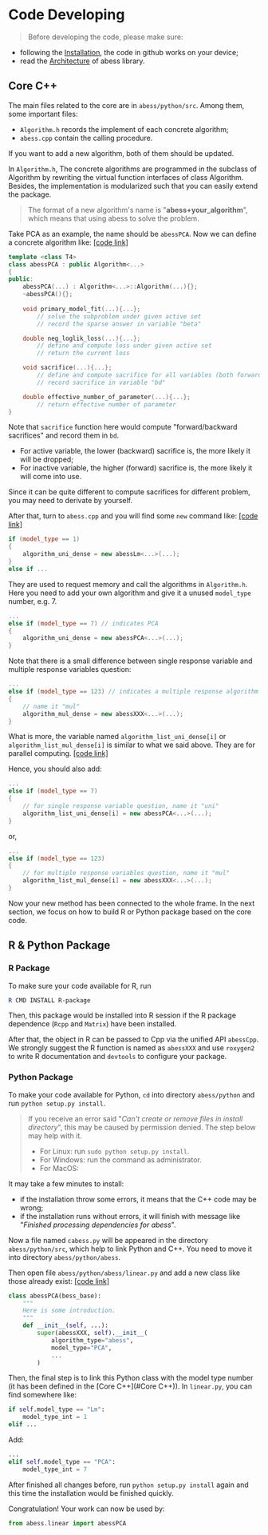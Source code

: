 # Code Developing

> Before developing the code, please make sure:
- following the [Installation](../Installation.md), the code in github works on your device;
- read the [Architecture](Architecture.rst) of abess library.

## Core C++

The main files related to the core are in `abess/python/src`. Among them, some important files:

- `Algorithm.h` records the implement of each concrete algorithm; 
- `abess.cpp` contain the calling procedure.

If you want to add a new algorithm, both of them should be updated.



In `Algorithm.h`, The concrete algorithms are programmed in the subclass of Algorithm by rewriting the virtual function interfaces of class Algorithm. Besides, the implementation is modularized such that you can easily extend the package. 

>  The format of a new algorithm's name is "**abess+your_algorithm**", which means that using abess to solve the problem.

Take PCA as an example, the name should be `abessPCA`. Now we can define a concrete algorithm like: [[code link]](https://github.com/abess-team/abess/blob/master/python/src/Algorithm.h#:~:text=template%20%3Cclass%20T4%3E-,class%20abessPCA,-%3A%20public%20Algorithm%3CEigen)

```Cpp
template <class T4>
class abessPCA : public Algorithm<...>
{
public:
    abessPCA(...) : Algorithm<...>::Algorithm(...){};
    ~abessPCA(){};
 
    void primary_model_fit(...){...};
        // solve the subproblem under given active set
        // record the sparse answer in variable "beta"

    double neg_loglik_loss(...){...};
        // define and compute loss under given active set
        // return the current loss

    void sacrifice(...){...};
        // define and compute sacrifice for all variables (both forward and backward)
        // record sacrifice in variable "bd"

    double effective_number_of_parameter(...){...};
		// return effective number of parameter
}
```

Note that `sacrifice` function here would compute "forward/backward sacrifices" and record them in `bd`.

- For active variable, the lower (backward) sacrifice is, the more likely it will be dropped;
- For inactive variable, the higher (forward) sacrifice is, the more likely it will come into use.

Since it can be quite different to compute sacrifices for different problem, you may need to derivate by yourself.



After that, turn to `abess.cpp` and you will find some `new` command like: [[code link]](https://github.com/abess-team/abess/blob/master/python/src/abess.cpp#:~:text=algorithm_uni_dense%20%3D%20new%20abessLm)

```Cpp
if (model_type == 1)
{
    algorithm_uni_dense = new abessLm<...>(...);
}
else if ...
```

They are used to request memory and call the algorithms in `Algorithm.h`. Here you need to add your own algorithm and give it a unused `model_type` number, e.g. 7.

```Cpp
...
else if (model_type == 7) // indicates PCA
{
    algorithm_uni_dense = new abessPCA<...>(...);
}
```

Note that there is a small difference between single response variable and multiple response variables question:

```Cpp
...
else if (model_type == 123) // indicates a multiple response algorithm
{
    // name it "mul"
    algorithm_mul_dense = new abessXXX<...>(...);
}
```

What is more, the variable named `algorithm_list_uni_dense[i]` or `algorithm_list_mul_dense[i]` is similar to what we said above. They are for parallel computing. [[code link]](https://github.com/abess-team/abess/blob/master/python/src/abess.cpp#:~:text=algorithm_list_uni_dense%5Bi%5D%20%3D%20new%20abessLm)

Hence, you should also add:

```Cpp
...
else if (model_type == 7)
{
    // for single response variable question, name it "uni"
    algorithm_list_uni_dense[i] = new abessPCA<...>(...);
}
```

or,

```Cpp
...
else if (model_type == 123)
{
    // for multiple response variables question, name it "mul"
    algorithm_list_mul_dense[i] = new abessXXX<...>(...);
}
```

Now your new method has been connected to the whole frame. In the next section, we focus on how to build R or Python package based on the core code.

## R & Python Package

### R Package

To make sure your code available for R, run 
```powershell
R CMD INSTALL R-package
```
Then, this package would be installed into R session if the R package dependence (`Rcpp` and `Matrix`) have been installed. 

After that, the object in R can be passed to Cpp via the 
unified API `abessCpp`. We strongly suggest the R function is named as `abessXXX` and use `roxygen2` to write R documentation and `devtools` to configure your package. 

### Python Package

To make your code available for Python, `cd` into directory `abess/python` and run `python setup.py install`.

> If you receive an error said "*Can't create or remove files in install directory*", this may be caused by permission denied. The step below may help with it.
>
> - For Linux: run `sudo python setup.py install`.
> - For Windows: run the command as administrator.
> - For MacOS:

It may take a few minutes to install:

- if the installation throw some errors, it means that the C++ code may be wrong;
- if the installation runs without errors, it will finish with message like "*Finished processing dependencies for abess*". 

Now a file named `cabess.py` will be appeared in the directory `abess/python/src`, which help to link Python and C++. You need to move it into directory `abess/python/abess`.

Then open file `abess/python/abess/linear.py` and add a new class like those already exist: [[code link]]()

```Python
class abessPCA(bess_base): 
    """
    Here is some introduction.
    """
    def __init__(self, ...):
        super(abessXXX, self).__init__(
            algorithm_type="abess", 
            model_type="PCA", 
            ...
        )
```

Then, the final step is to link this Python class with the model type number (it has been defined in the [Core C++](#Core C++)). In `linear.py`, you can find somewhere like: 

```Python
if self.model_type == "Lm":
    model_type_int = 1
elif ...
```

Add:

```python
...
elif self.model_type == "PCA":
    model_type_int = 7   
```

After finished all changes before, run `python setup.py install` again and this time the installation would be finished quickly. 

Congratulation! Your work can now be used by:

```Python
from abess.linear import abessPCA
```